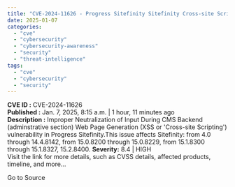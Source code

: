 ```yaml
---
title: "CVE-2024-11626 - Progress Sitefinity Sitefinity Cross-site Scripting (XSS) Vulnerability"
date: 2025-01-07
categories: 
  - "cve"
  - "cybersecurity"
  - "cybersecurity-awareness"
  - "security"
  - "threat-intelligence"
tags: 
  - "cve"
  - "cybersecurity"
  - "security"
---
```


**CVE ID :** CVE-2024-11626  
**Published :** Jan. 7, 2025, 8:15 a.m. | 1 hour, 11 minutes ago  
**Description :** Improper Neutralization of Input During CMS Backend (adminstrative section) Web Page Generation (XSS or 'Cross-site Scripting') vulnerability in Progress Sitefinity.This issue affects Sitefinity: from 4.0 through 14.4.8142, from 15.0.8200 through 15.0.8229, from 15.1.8300 through 15.1.8327, 15.2.8400. 
**Severity:** 8.4 | HIGH  
Visit the link for more details, such as CVSS details, affected products, timeline, and more...

Go to Source
